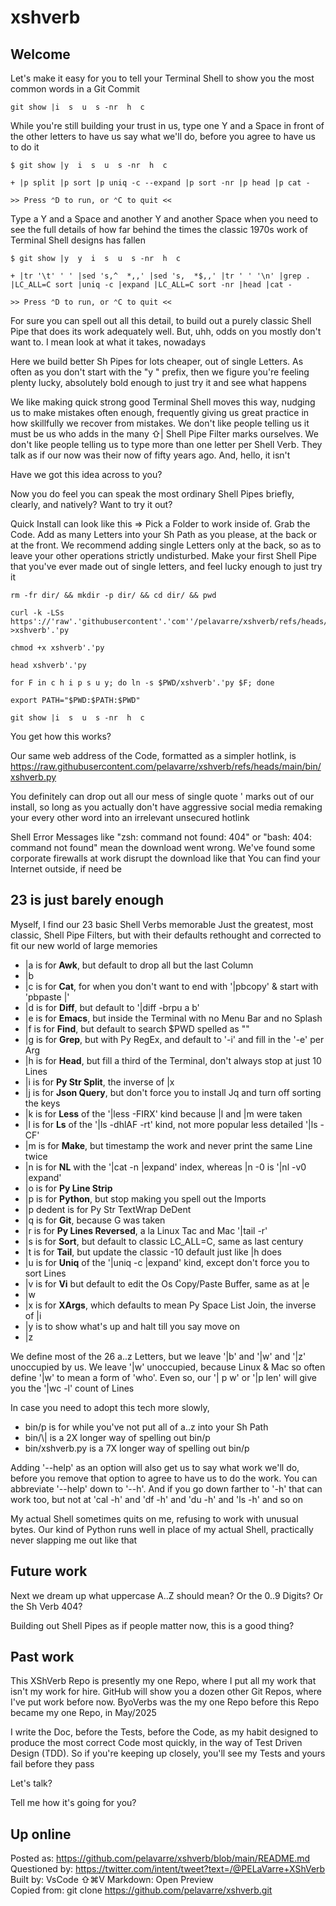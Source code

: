 # xshverb

## Welcome

Let's make it easy for you to tell your Terminal Shell
to show you the most common words in a Git Commit

    git show |i  s  u  s -nr  h  c

While you're still building your trust in us,
type one Y and a Space in front of the other letters
to have us say what we'll do, before you agree to have us to do it

    $ git show |y  i  s  u  s -nr  h  c

    + |p split |p sort |p uniq -c --expand |p sort -nr |p head |p cat -

    >> Press ⌃D to run, or ⌃C to quit <<

Type a Y and a Space and another Y and another Space
when you need to see the full details of how far behind the times
the classic 1970s work of Terminal Shell designs has fallen

    $ git show |y  y  i  s  u  s -nr  h  c

    + |tr '\t' ' ' |sed 's,^  *,,' |sed 's,  *$,,' |tr ' ' '\n' |grep . |LC_ALL=C sort |uniq -c |expand |LC_ALL=C sort -nr |head |cat -

    >> Press ⌃D to run, or ⌃C to quit <<

For sure you can spell out all this detail,
to build out a purely classic Shell Pipe that does its work adequately well.
But, uhh, odds on you mostly don't want to. I mean look at what it takes, nowadays

Here we build better Sh Pipes for lots cheaper, out of single Letters.
As often as you don't start with the "y " prefix,
then we figure you're feeling plenty lucky,
absolutely bold enough to just try it and see what happens

We like making quick strong good Terminal Shell moves this way,
nudging us to make mistakes often enough,
frequently giving us great practice in how skillfully we recover from mistakes.
We don't like people
telling us it must be us who adds in the many ⇧| Shell Pipe Filter marks ourselves.
We don't like people
telling us to type more than one letter per Shell Verb.
They talk as if our now was their now of fifty years ago.
And, hello, it isn't

Have we got this idea across to you?

Now you do feel you can speak the most ordinary Shell Pipes briefly, clearly, and natively?
Want to try it out?

Quick Install can look like this =>
Pick a Folder to work inside of. Grab the Code.
Add as many Letters into your Sh Path as you please, at the back or at the front.
We recommend adding single Letters only at the back,
so as to leave your other operations strictly undisturbed.
Make your first Shell Pipe that you've ever made out of single letters,
and feel lucky enough to just try it

    rm -fr dir/ && mkdir -p dir/ && cd dir/ && pwd

    curl -k -LSs https'://'raw'.'githubusercontent'.'com''/pelavarre/xshverb/refs/heads/main/bin/xshverb'.'py >xshverb'.'py

    chmod +x xshverb'.'py

    head xshverb'.'py

    for F in c h i p s u y; do ln -s $PWD/xshverb'.'py $F; done

    export PATH="$PWD:$PATH:$PWD"

    git show |i  s  u  s -nr  h  c

You get how this works?

Our same web address of the Code, formatted as a simpler hotlink, is
https://raw.githubusercontent.com/pelavarre/xshverb/refs/heads/main/bin/xshverb.py

You definitely can drop out all our mess of single quote ' marks out of our install,
so long as you actually don't have aggressive social media
remaking your every other word into an irrelevant unsecured hotlink

Shell Error Messages like "zsh: command not found: 404"
or "bash: 404: command not found"
mean the download went wrong.
We've found some corporate firewalls at work disrupt the download like that
You can find your Internet outside, if need be


## 23 is just barely enough

Myself,
I find our 23 basic Shell Verbs memorable
Just the greatest, most classic, Shell Pipe Filters,
but with their defaults rethought and corrected to fit our new world of large memories

+ |a is for **Awk**, but default to drop all but the last Column
+ |b
+ |c is for **Cat**, for when you don't want to end with '|pbcopy' & start with 'pbpaste |'
+ |d is for **Diff**, but default to '|diff -brpu a b'
+ |e is for **Emacs**, but inside the Terminal with no Menu Bar and no Splash
+ |f is for **Find**, but default to search $PWD spelled as ""
+ |g is for **Grep**, but with Py RegEx, and default to '-i' and fill in the '-e' per Arg
+ |h is for **Head**, but fill a third of the Terminal, don't always stop at just 10 Lines
+ |i is for **Py Str Split**, the inverse of |x
+ |j is for **Json Query**, but don't force you to install Jq and turn off sorting the keys
+ |k is for **Less** of the '|less -FIRX' kind because |l and |m were taken
+ |l is for **Ls** of the '|ls -dhlAF -rt' kind, not more popular less detailed '|ls -CF'
+ |m is for **Make**, but timestamp the work and never print the same Line twice
+ |n is for **NL** with the '|cat -n |expand' index, whereas |n -0 is '|nl -v0 |expand'
+ |o is for **Py Line Strip**
+ |p is for **Python**, but stop making you spell out the Imports
+ |p dedent is for Py Str TextWrap DeDent
+ |q is for **Git**, because G was taken
+ |r is for **Py Lines Reversed**, a la Linux Tac and Mac '|tail -r'
+ |s is for **Sort**, but default to classic LC_ALL=C, same as last century
+ |t is for **Tail**, but update the classic -10 default just like |h does
+ |u is for **Uniq** of the '|uniq -c |expand' kind, except don't force you to sort Lines
+ |v is for **Vi** but default to edit the Os Copy/Paste Buffer, same as at |e
+ |w
+ |x is for **XArgs**, which defaults to mean Py Space List Join, the inverse of |i
+ |y is to show what's up and halt till you say move on
+ |z

We define most of the 26 a..z Letters,
but we leave '|b' and '|w' and '|z' unoccupied by us.
We leave '|w' unoccupied, because Linux & Mac so often define '|w' to mean a form of 'who'.
Even so, our '| p w' or '|p len' will give you the '|wc -l' count of Lines

In case you need to adopt this tech more slowly,

+ bin/p is for while you've not put all of a..z into your Sh Path
+ bin/\\| is a 2X longer way of spelling out bin/p
+ bin/xshverb.py is a 7X longer way of spelling out bin/p

Adding '--help' as an option will also get us to say what work we'll do,
before you remove that option to agree to have us to do the work.
You can abbreviate '--help' down to '--h'.
And if you go down farther to '-h' that can work too,
but not at 'cal -h' and 'df -h' and 'du -h' and 'ls -h' and so on

My actual Shell sometimes quits on me, refusing to work with unusual bytes.
Our kind of Python runs well in place of my actual Shell,
practically never slapping me out like that


## Future work

Next we dream up what uppercase A..Z should mean? Or the 0..9 Digits? Or the Sh Verb 404?

Building out Shell Pipes as if people matter now, this is a good thing?


## Past work

This XShVerb Repo is presently my one Repo,
where I put all my work that isn't my work for hire.
GitHub will show you a dozen other Git Repos, where I've put work before now.
ByoVerbs was the my one Repo before this Repo became my one Repo, in May/2025

I write the Doc, before the Tests, before the Code,
as my habit designed to produce the most correct Code most quickly,
in the way of Test Driven Design (TDD).
So if you're keeping up closely, you'll see my Tests and yours fail before they pass

Let's talk?

Tell me how it's going for you?


## Up online

Posted as:  https://github.com/pelavarre/xshverb/blob/main/README.md<br>
Questioned by:  https://twitter.com/intent/tweet?text=/@PELaVarre+XShVerb<br>
Built by:  VsCode ⇧⌘V Markdown: Open Preview<br>
Copied from:  git clone https://github.com/pelavarre/xshverb.git<br>

